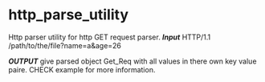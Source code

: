 # http_parse_utility
Http parser utility for http GET request parser.
***Input***
HTTP/1.1 /path/to/the/file?name=a&age=26

***OUTPUT***
give parsed object Get_Req with all values in there own key value paire.
CHECK example for more information.
